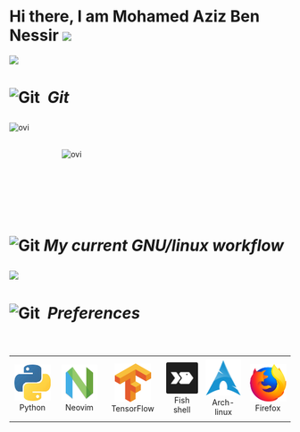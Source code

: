 <h1> Hi there, I am Mohamed Aziz Ben Nessir <img src="https://i.imgur.com/3ECGZ8g.gif" width="50px"></h1>
<img src="https://i.imgur.com/7MnEpkX.gif">

# <img src="https://i.imgur.com/x2ypR7A.gif" height="40px" width="30px" alt="Git"/>&nbsp;<i><b> Git </b></i></p> 
<p><img align="left" src="https://github-readme-stats.vercel.app/api/top-langs?username=Mohamed-Aziz-Ben-Nessir&show_icons=true&locale=en&layout=compact&theme=dark" alt="ovi" /></p><br><br>
<p>&nbsp;<img align="right" src="https://github-readme-stats.vercel.app/api?username=Mohamed-Aziz-Ben-Nessir&show_icons=true&locale=en&theme=dark" alt="ovi" width="410" /></p>
<br><br><br><br><br>

# <img src="https://i.imgur.com/ccmB2yt.gif" width="30px" alt="Git"/>&nbsp;<i><b>My current GNU/linux workflow</b></i></p> 
![](https://i.imgur.com/l0vgSSo.gif)

# <img src="https://i.imgur.com/ZnUbnZw.gif" width="30px" alt="Git"/>&nbsp;<i><b> Preferences</b></i></p> 
<br>

<div align="center">
    <table align="center">
        <tr>
            <td align="center" width="140" height="112.43">
                <img src="./assets/icons/python.png" width="65px"/>
                <br /> Python
            </td>
            <td align="center" width="140" height="112.43">
                <img src="./assets/icons/neovim.png" width="65px"/>
                <br /> Neovim
            </td>
            <td align="center" width="140" height="112.43">
                <img src="./assets/icons/tensorflow.png" width="65px"/>
                <br /> TensorFlow
            </td>
            <td align="center" width="140" height="112.43">
                <img src="./assets/icons/fish.png" width="65px"/>
                <br /> Fish shell
            </td>
            <td align="center" width="140" height="112.43">
                <img src="./assets/icons/archlinux.png" width="65px"/>
                <br /> Arch-linux
            </td>
            <td align="center" width="140" height="112.43">
                <img src="./assets/icons/firefox.png" width="65px"/>
                <br /> Firefox
            </td>
        </tr>
    </table>
</div>

<br>
